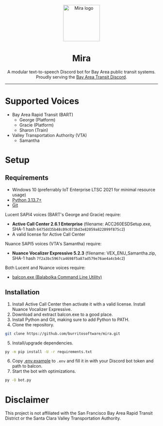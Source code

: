 <p align="center">
  <img src="https://owo.whats-th.is/3sSfXgb.png" alt="Mira logo" width="120"/>
</p>

<h1 align="center">Mira</h1>

<p align="center">
  A modular text-to-speech Discord bot for Bay Area public transit systems. Proudly serving the <a href="https://discord.gg/bayareatransit">Bay Area Transit Discord</a>.
</p>

---

# Supported Voices
- Bay Area Rapid Transit (BART)
  - George (Platform)
  - Gracie (Platform)
  - Sharon (Train)
- Valley Transportation Authority (VTA)
  - Samantha

# Setup
## Requirements
- Windows 10 (preferrably IoT Enterprise LTSC 2021 for minimal resource usage)
- [Python 3.13.7+](https://www.python.org/downloads/)
- [Git](https://git-scm.com/downloads)

Lucent SAPI4 voices (BART's George and Gracie) require:
- **Active Call Center 2.6.1 Enterprise** (filename: ACC260ESDSetup.exe, SHA-1 hash `6475dd35b48c09c073bd3e82059a822099f875c2`)
- A valid license for Active Call Center

Nuance SAPI5 voices (VTA's Samantha) require:
- **Nuance Vocalizer Expressive 5.2.3** (filename: VEX_ENU_Samantha.zip, SHA-1 hash `7f2a3bc5967ca4698f5a87ad579e76ae4a4cb4c2`)

Both Lucent and Nuance voices require:
- [balcon.exe (Balabolka Command Line Utility)](https://www.cross-plus-a.com/bconsole.htm)

## Installation
1. Install Active Call Center then activate it with a valid license. Install Nuance Vocalizer Expressive.
2. Download and extract balcon.exe to a good place.
3. Install Python and Git, making sure to add Python to PATH.
4. Clone the repository.
```bash
git clone https://github.com/burritosoftware/mira.git
```
5. Install/upgrade dependencies.
```bash
py -m pip install -U -r requirements.txt
```
6. Copy [.env.example](.env.example) to `.env` and fill it in with your Discord bot token and path to balcon.
7. Start the bot with optimizations.
```bash
py -O bot.py
```

# Disclaimer
This project is not affiliated with the San Francisco Bay Area Rapid Transit District or the Santa Clara Valley Transportation Authority.